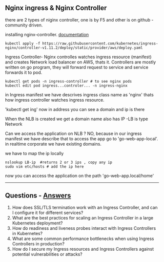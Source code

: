 ## Nginx ingress & Nginx Controller

there are 2 types of niginx controller, one is by F5 and other is on github - community driven.

installing nginx-controller. [documentation](https://kubernetes.github.io/ingress-nginx/deploy/#aws)
```shell
kubectl apply -f https://raw.githubusercontent.com/kubernetes/ingress-nginx/controller-v1.11.2/deploy/static/provider/aws/deploy.yaml
```
Ingress Controller- 
Nginx controlles watches ingress resource (manifest) and creates Network load balancer on AWS, thats it. Controllers are mostly written on go program, they will forward request to service 
and service forwards it to pod. 

```shell
kubectl get pods -n ingress-controller # to see nginx pods
kubectl edit pod ingress...controler... -n ingress-nginx
```

in Ingress manifest we have descrives ingress class name as 'nginx' thats how ingress controller watches ingress resource.

'kubectl get ing' now in address you can see a domain and ip is there

When the NLB is created we get a domain name also has IP -LB is type Network

Can we access the application on NLB ? NO, because in our ingress manifest we have describe that to access the app go to 'go-web-app-local'. in realtime corporate we have existing domains.

we have to map the ip locally 
```shell
nslookup LB-ip  #returns 2 or 3 ips , copy any ip
sudo vim etc/hosts # add the ip here
```

now you can access the application on the path 'go-web-app.local/home'

----------------------------------------------------------------------------

## Questions - [Answers](Questions&Answers.md#p3)

1. How does SSL/TLS termination work with an Ingress Controller, and can I configure it for different services?
2. What are the best practices for scaling an Ingress Controller in a large Kubernetes deployment?
3. How do readiness and liveness probes interact with Ingress Controllers in Kubernetes?
4. What are some common performance bottlenecks when using Ingress Controllers in production?
5. How do I secure my Ingress resources and Ingress Controllers against potential vulnerabilities or attacks?
